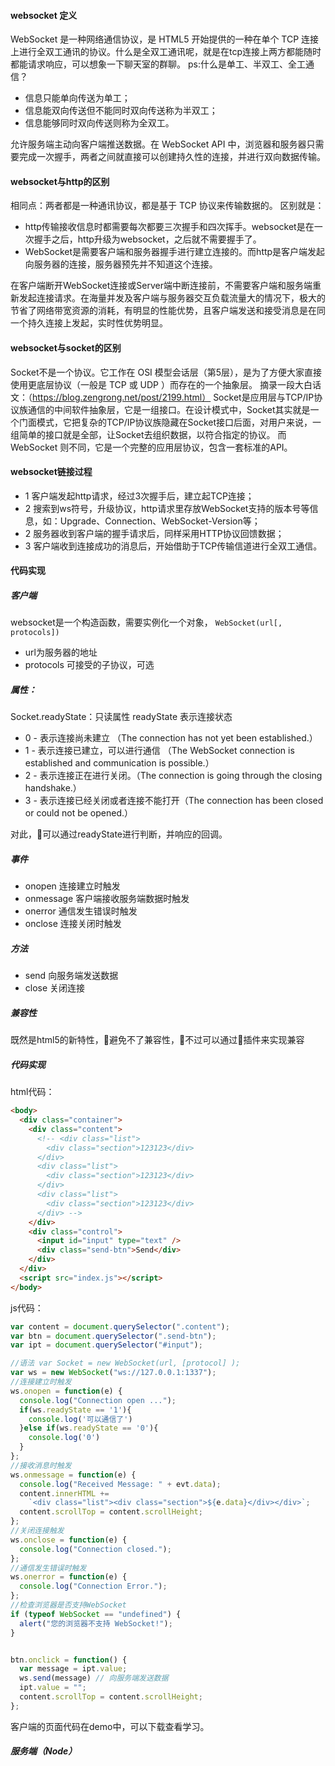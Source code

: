 #### websocket 定义
WebSocket 是一种网络通信协议，是 HTML5 开始提供的一种在单个 TCP 连接上进行全双工通讯的协议。什么是全双工通讯呢，就是在tcp连接上两方都能随时都能请求响应，可以想象一下聊天室的群聊。
ps:什么是单工、半双工、全工通信？
* 信息只能单向传送为单工；
* 信息能双向传送但不能同时双向传送称为半双工；
* 信息能够同时双向传送则称为全双工。

允许服务端主动向客户端推送数据。在 WebSocket API 中，浏览器和服务器只需要完成一次握手，两者之间就直接可以创建持久性的连接，并进行双向数据传输。

#### websocket与http的区别
相同点：两者都是一种通讯协议，都是基于 TCP 协议来传输数据的。
区别就是：
* http传输接收信息时都需要每次都要三次握手和四次挥手。websocket是在一次握手之后，http升级为websocket，之后就不需要握手了。
* WebSocket是需要客户端和服务器握手进行建立连接的。而http是客户端发起向服务器的连接，服务器预先并不知道这个连接。

在客户端断开WebSocket连接或Server端中断连接前，不需要客户端和服务端重新发起连接请求。在海量并发及客户端与服务器交互负载流量大的情况下，极大的节省了网络带宽资源的消耗，有明显的性能优势，且客户端发送和接受消息是在同一个持久连接上发起，实时性优势明显。

#### websocket与socket的区别
Socket不是一个协议。它工作在 OSI 模型会话层（第5层），是为了方便大家直接使用更底层协议（一般是 TCP 或 UDP ）而存在的一个抽象层。
摘录一段大白话文：（https://blog.zengrong.net/post/2199.html）
Socket是应用层与TCP/IP协议族通信的中间软件抽象层，它是一组接口。在设计模式中，Socket其实就是一个门面模式，它把复杂的TCP/IP协议族隐藏在Socket接口后面，对用户来说，一组简单的接口就是全部，让Socket去组织数据，以符合指定的协议。
而 WebSocket 则不同，它是一个完整的应用层协议，包含一套标准的API。

#### websocket链接过程
* 1 客户端发起http请求，经过3次握手后，建立起TCP连接；
* 2 搜索到ws符号，升级协议，http请求里存放WebSocket支持的版本号等信息，如：Upgrade、Connection、WebSocket-Version等；
* 2 服务器收到客户端的握手请求后，同样采用HTTP协议回馈数据；
* 3 客户端收到连接成功的消息后，开始借助于TCP传输信道进行全双工通信。

#### 代码实现

##### 客户端
websocket是一个构造函数，需要实例化一个对象，
``WebSocket(url[, protocols])`` 
* url为服务器的地址
* protocols 可接受的子协议，可选
##### 属性：
Socket.readyState：只读属性 readyState 表示连接状态
 * 0 - 表示连接尚未建立 （The connection has not yet been established.）
 * 1 - 表示连接已建立，可以进行通信 （The WebSocket connection is established and communication is possible.）
 * 2 - 表示连接正在进行关闭。（The connection is going through the closing handshake.）
 * 3 - 表示连接已经关闭或者连接不能打开（The connection has been closed or could not be opened.）

对此，可以通过readyState进行判断，并响应的回调。

##### 事件
* onopen 连接建立时触发
* onmessage 客户端接收服务端数据时触发
* onerror 通信发生错误时触发
* onclose 连接关闭时触发

##### 方法
* send 向服务端发送数据
* close 关闭连接

##### 兼容性
既然是html5的新特性，避免不了兼容性，不过可以通过插件来实现兼容

##### 代码实现
html代码：
```html
<body>
  <div class="container">
    <div class="content">
      <!-- <div class="list">
        <div class="section">123123</div>
      </div>
      <div class="list">
        <div class="section">123123</div>
      </div>
      <div class="list">
        <div class="section">123123</div>
      </div> -->
    </div>
    <div class="control">
      <input id="input" type="text" />
      <div class="send-btn">Send</div>
    </div>
  </div>
  <script src="index.js"></script>
</body>
```
js代码：
```javascript
var content = document.querySelector(".content");
var btn = document.querySelector(".send-btn");
var ipt = document.querySelector("#input");

//语法 var Socket = new WebSocket(url, [protocol] );
var ws = new WebSocket("ws://127.0.0.1:1337");
//连接建立时触发
ws.onopen = function(e) {
  console.log("Connection open ...");
  if(ws.readyState == '1'){
    console.log('可以通信了')
  }else if(ws.readyState == '0'){
    console.log('0')
  }
};
//接收消息时触发
ws.onmessage = function(e) {
  console.log("Received Message: " + evt.data);
  content.innerHTML +=
    `<div class="list"><div class="section">${e.data}</div></div>`;
  content.scrollTop = content.scrollHeight;
};
//关闭连接触发
ws.onclose = function(e) {
  console.log("Connection closed.");
};
//通信发生错误时触发
ws.onerror = function(e) {
  console.log("Connection Error.");
};
//检查浏览器是否支持WebSocket
if (typeof WebSocket == "undefined") {
  alert("您的浏览器不支持 WebSocket!");
}


btn.onclick = function() {
  var message = ipt.value;
  ws.send(message) // 向服务端发送数据
  ipt.value = "";
  content.scrollTop = content.scrollHeight;
};
```

客户端的页面代码在demo中，可以下载查看学习。

##### 服务端（Node）
